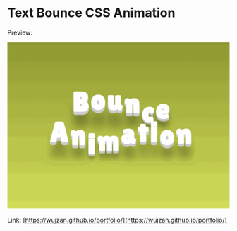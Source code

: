 # Text Bounce CSS Animation

Preview:

![image](https://github.com/wujzan/Text-Bounce-CSS-Animation/blob/main/Preview.gif)

Link:
[https://wujzan.github.io/portfolio/](https://wujzan.github.io/portfolio/)
